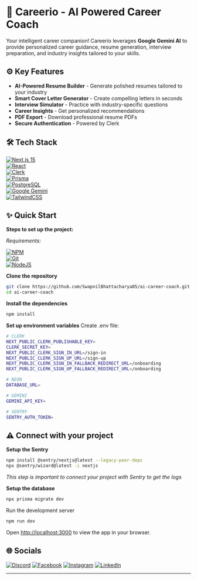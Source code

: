 # 🚀 Careerio - AI Powered Career Coach

Your intelligent career companion! Careerio leverages **Google Gemini AI** to provide personalized career guidance, resume generation, interview preparation, and industry insights tailored to your skills.

## ⚙️ Key Features

- **AI-Powered Resume Builder** - Generate polished resumes tailored to your industry
- **Smart Cover Letter Generator** - Create compelling letters in seconds
- **Interview Simulator** - Practice with industry-specific questions
- **Career Insights** - Get personalized recommendations
- **PDF Export** - Download professional resume PDFs
- **Secure Authentication** - Powered by Clerk

## 🛠 Tech Stack
[![Next.js 15](https://img.shields.io/badge/Next.js-000000?style=for-the-badge&logo=nextdotjs&logoColor=white)](#)  
[![React](https://img.shields.io/badge/React-20232A?style=for-the-badge&logo=react&logoColor=61DAFB)](#)  
[![Clerk](https://img.shields.io/badge/Clerk-000000?style=for-the-badge&logo=clerk&logoColor=white)](#)  
[![Prisma](https://img.shields.io/badge/Prisma-3982CE?style=for-the-badge&logo=Prisma&logoColor=white)](#)  
[![PostgreSQL](https://img.shields.io/badge/PostgreSQL-4169E1?style=for-the-badge&logo=postgresql&logoColor=white)](#)  
[![Google Gemini](https://img.shields.io/badge/Google_Gemini-4285F4?style=for-the-badge&logo=google&logoColor=white)](#)  
[![TailwindCSS](https://img.shields.io/badge/Tailwind_CSS-38B2AC?style=for-the-badge&logo=tailwind-css&logoColor=white)](#)  

## ✨ Quick Start

**Steps to set up the project:**  

_Requirements:_  

[![NPM](https://img.shields.io/badge/npm-CB3837?style=for-the-badge&logo=npm&logoColor=white)](#)  
[![Git](https://img.shields.io/badge/GIT-E44C30?style=for-the-badge&logo=git&logoColor=white)](#)  
[![NodeJS](https://img.shields.io/badge/Node%20js-339933?style=for-the-badge&logo=nodedotjs&logoColor=white)](#)  

**Clone the repository**
```bash
git clone https://github.com/SwapnilBhattacharya05/ai-career-coach.git
cd ai-career-coach
```

**Install the dependencies**
```bash
npm install
```

**Set up environment variables**
   Create .env file:
  ```bash
  # CLERK
  NEXT_PUBLIC_CLERK_PUBLISHABLE_KEY=
  CLERK_SECRET_KEY=
  NEXT_PUBLIC_CLERK_SIGN_IN_URL=/sign-in
  NEXT_PUBLIC_CLERK_SIGN_UP_URL=/sign-up
  NEXT_PUBLIC_CLERK_SIGN_IN_FALLBACK_REDIRECT_URL=/onboarding
  NEXT_PUBLIC_CLERK_SIGN_UP_FALLBACK_REDIRECT_URL=/onboarding

  # NEON
  DATABASE_URL=

  # GEMINI
  GEMINI_API_KEY=

  # SENTRY
  SENTRY_AUTH_TOKEN=
   ```

## ⚠️ Connect with your project
**Setup the Sentry**
```bash
npm install @sentry/nextjs@latest --legacy-peer-deps
npx @sentry/wizard@latest -i nextjs
```
_This step is important to connect your project with Sentry to get the logs_ 

**Setup the database**
```bash
npx prisma migrate dev
```

Run the development server
```bash
npm run dev
```

Open [http://localhost:3000](http://localhost:3000) to view the app in your browser.

## 🌐 Socials

[![Discord](https://img.shields.io/badge/Discord-%237289DA.svg?logo=discord&logoColor=white)](https://discord.gg/https://discord.com/invite/MvRFh7qMvA) [![Facebook](https://img.shields.io/badge/Facebook-%231877F2.svg?logo=Facebook&logoColor=white)](https://facebook.com/swapnil.bhattacharya.39) [![Instagram](https://img.shields.io/badge/Instagram-%23E4405F.svg?logo=Instagram&logoColor=white)](https://instagram.com/iam___swapnil) [![LinkedIn](https://img.shields.io/badge/LinkedIn-%230077B5.svg?logo=linkedin&logoColor=white)](https://linkedin.com/in/swapnil-bhattacharya-357ab527a)

---
